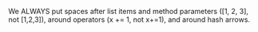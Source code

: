 
We ALWAYS put spaces after list items and method parameters ([1, 2, 3], not [1,2,3]), around operators (x += 1, not x+=1), and around hash arrows.
